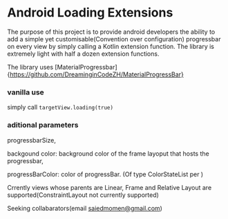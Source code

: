 # Android Loading Extensions

The purpose of this project is to provide android developers the ability to add a simple yet customisable(Convention over configuration) progressbar on every view by simply calling a Kotlin extension function. The library is extremely light with half a dozen extension functions. 

The library uses [MaterialProgressbar]{https://github.com/DreaminginCodeZH/MaterialProgressBar}

### vanilla use
simply call `targetView.loading(true)`

### aditional parameters
progressbarSize,

backgound color: background color of the frame layoput that hosts the progressbar,

progressBarColor: color of progressBar. (Of type ColorStateList per )

Crrently views whose parents are Linear, Frame and Relative Layout are supported(ConstraintLayout not currently supported)

Seeking collabarators(email saiedmomen@gmail.com)
